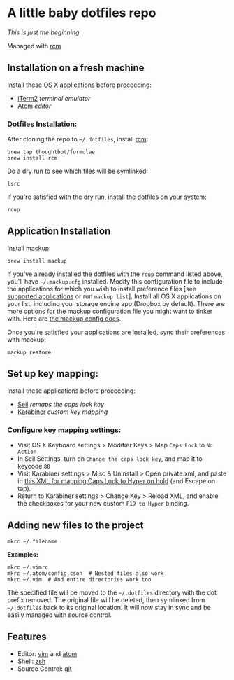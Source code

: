 # A little baby dotfiles repo

*This is just the beginning.*

Managed with [rcm][]

## Installation on a fresh machine

Install these OS X applications before proceeding:

- [iTerm2][] *terminal emulator*
- [Atom][] *editor*

### Dotfiles Installation:

After cloning the repo to `~/.dotfiles`, install [rcm][]:

```
brew tap thoughtbot/formulae
brew install rcm
```

Do a dry run to see which files will be symlinked:

```
lsrc
```

If you're satisfied with the dry run, install the dotfiles on your system:

```
rcup
```

## Application Installation

Install [mackup][]:

```
brew install mackup
```

If you've already installed the dotfiles with the `rcup` command listed above,
you'll have `~/.mackup.cfg` installed. Modify this configuration file to include
the applications for which you wish to install preference files [see
[supported applications][] or run `mackup list`]. Install all OS X applications
on your list, including your storage engine app (Dropbox by default). There
are more options for the mackup configuration file you might want to tinker
with. Here are [the mackup config docs][].

Once you're satisfied your applications are installed, sync their preferences
with mackup:

```
mackup restore
```

## Set up key mapping:

Install these applications before proceeding:

- [Seil][] *remaps the caps lock key*
- [Karabiner][] *custom key mapping*

### Configure key mapping settings:

- Visit OS X Keyboard settings > Modifier Keys > Map `Caps Lock` to `No Action`
- In Seil Settings, turn on `Change the caps lock key`, and map it to keycode `80`
- Visit Karabiner settings > Misc & Uninstall > Open private.xml, and paste in
[this XML for mapping Caps Lock to Hyper on hold][] (and Escape on tap).
- Return to Karabiner settings > Change Key > Reload XML, and enable the checkboxes for your new custom `F19 to Hyper` binding.

## Adding new files to the project

```
mkrc ~/.filename
```

**Examples:**

```
mkrc ~/.vimrc
mkrc ~/.atom/config.cson  # Nested files also work
mkrc ~/.vim  # And entire directories work too
```

The specified file will be moved to the `~/.dotfiles` directory with the
dot prefix removed. The original file will be deleted,
then symlinked from `~/.dotfiles` back to its original location.
It will now stay in sync and be easily managed with source control.

## Features

- Editor: [vim][] and [atom][]
- Shell: [zsh][]
- Source Control: [git][]

[rcm]: https://github.com/thoughtbot/rcm
[vim]: http://www.vim.org
[atom]: http://atom.io
[zsh]: http://www.zsh.org
[git]: http://git-scm.com
[iTerm2]: https://www.iterm2.com/
[Atom]: https://atom.io/
[Seil]: https://pqrs.org/osx/karabiner/seil.html.en
[Karabiner]: https://pqrs.org/osx/karabiner/
[this XML for mapping Caps Lock to Hyper on hold]: https://gist.github.com/tinystride/ff59ef6b96f352f72541
[mackup]: https://github.com/lra/mackup
[supported applications]: https://github.com/lra/mackup#supported-applications
[the mackup config docs]: https://github.com/lra/mackup/blob/master/doc/README.md
